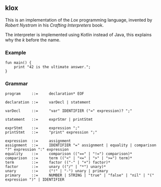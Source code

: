 ## klox

This is an implementation of the _Lox_ programming language, invented by _Robert Nystrom_ in his
_Crafting Interpreters_ book.

The interpreter is implemented using Kotlin instead of Java, this explains why the _k_ before the name.

### Example

```lox
fun main() {
    print "42 is the ultimate answer.";
}
```
### Grammar

```
program     ::=     declaration* EOF

declaration ::=     varDecl | statement

varDecl     ::=     "var" IDENTIFIER ("=" expression)? ";"

statement   ::=     exprStmr | printStmt

exprStmt    ::=     expression ";"
printStmt   ::=     "print" expression ";"

expression  ::=     assignment
assignment  ::=     IDENTIFIER "=" assignment | equality | comparison "?" expression ":" expression
equality    ::=     comparison (("==" | "!=") comparison)*
comparison  ::=     term (("<" | "<=" | ">" | ">=") term)*
term        ::=     factor (("-" | "+") factor)*
factor      ::=     unary (("/" | "*") unary)*
unary       ::=     ("!" | "-") unary | primary
primary     ::=     NUMBER | STRING | "true" | "false" | "nil" | "(" expression ")" | IDENTIFIER
```